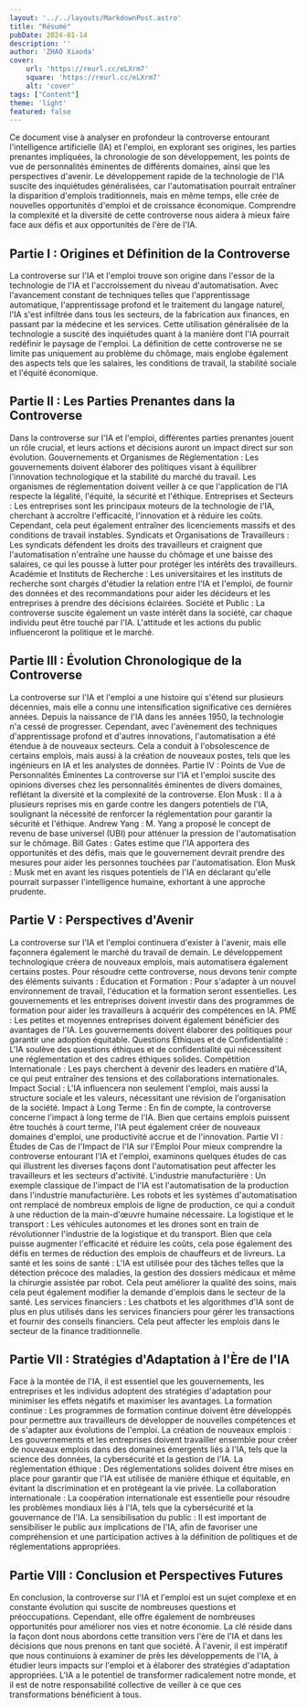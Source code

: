 ```yaml
---
layout: '../../layouts/MarkdownPost.astro'
title: "Résumé"
pubDate: 2024-01-14
description: ''
author: 'ZHAO Xiaoda'
cover: 
    url: 'https://reurl.cc/eLXrm7'
    square: 'https://reurl.cc/eLXrm7'
    alt: 'cover'
tags: ["Content"]
theme: 'light'
featured: false
---
```


Ce document vise à analyser en profondeur la controverse entourant l'intelligence artificielle (IA) et l'emploi, en explorant ses origines, les parties prenantes impliquées, la chronologie de son développement, les points de vue de personnalités éminentes de différents domaines, ainsi que les perspectives d'avenir. Le développement rapide de la technologie de l'IA suscite des inquiétudes généralisées, car l'automatisation pourrait entraîner la disparition d'emplois traditionnels, mais en même temps, elle crée de nouvelles opportunités d'emploi et de croissance économique. Comprendre la complexité et la diversité de cette controverse nous aidera à mieux faire face aux défis et aux opportunités de l'ère de l'IA.

## Partie I : Origines et Définition de la Controverse

La controverse sur l'IA et l'emploi trouve son origine dans l'essor de la technologie de l'IA et l'accroissement du niveau d'automatisation. Avec l'avancement constant de techniques telles que l'apprentissage automatique, l'apprentissage profond et le traitement du langage naturel, l'IA s'est infiltrée dans tous les secteurs, de la fabrication aux finances, en passant par la médecine et les services. Cette utilisation généralisée de la technologie a suscité des inquiétudes quant à la manière dont l'IA pourrait redéfinir le paysage de l'emploi. La définition de cette controverse ne se limite pas uniquement au problème du chômage, mais englobe également des aspects tels que les salaires, les conditions de travail, la stabilité sociale et l'équité économique.

## Partie II : Les Parties Prenantes dans la Controverse

Dans la controverse sur l'IA et l'emploi, différentes parties prenantes jouent un rôle crucial, et leurs actions et décisions auront un impact direct sur son évolution.
Gouvernements et Organismes de Réglementation : Les gouvernements doivent élaborer des politiques visant à équilibrer l'innovation technologique et la stabilité du marché du travail. Les organismes de réglementation doivent veiller à ce que l'application de l'IA respecte la légalité, l'équité, la sécurité et l'éthique.
Entreprises et Secteurs : Les entreprises sont les principaux moteurs de la technologie de l'IA, cherchant à accroître l'efficacité, l'innovation et à réduire les coûts. Cependant, cela peut également entraîner des licenciements massifs et des conditions de travail instables.
Syndicats et Organisations de Travailleurs : Les syndicats défendent les droits des travailleurs et craignent que l'automatisation n'entraîne une hausse du chômage et une baisse des salaires, ce qui les pousse à lutter pour protéger les intérêts des travailleurs.
Académie et Instituts de Recherche : Les universitaires et les instituts de recherche sont chargés d'étudier la relation entre l'IA et l'emploi, de fournir des données et des recommandations pour aider les décideurs et les entreprises à prendre des décisions éclairées.
Société et Public : La controverse suscite également un vaste intérêt dans la société, car chaque individu peut être touché par l'IA. L'attitude et les actions du public influenceront la politique et le marché.

## Partie III : Évolution Chronologique de la Controverse

La controverse sur l'IA et l'emploi a une histoire qui s'étend sur plusieurs décennies, mais elle a connu une intensification significative ces dernières années. Depuis la naissance de l'IA dans les années 1950, la technologie n'a cessé de progresser. Cependant, avec l'avènement des techniques d'apprentissage profond et d'autres innovations, l'automatisation a été étendue à de nouveaux secteurs. Cela a conduit à l'obsolescence de certains emplois, mais aussi à la création de nouveaux postes, tels que les ingénieurs en IA et les analystes de données.
Partie IV : Points de Vue de Personnalités Éminentes
La controverse sur l'IA et l'emploi suscite des opinions diverses chez les personnalités éminentes de divers domaines, reflétant la diversité et la complexité de la controverse.
Elon Musk : Il a à plusieurs reprises mis en garde contre les dangers potentiels de l'IA, soulignant la nécessité de renforcer la réglementation pour garantir la sécurité et l'éthique.
Andrew Yang : M. Yang a proposé le concept de revenu de base universel (UBI) pour atténuer la pression de l'automatisation sur le chômage.
Bill Gates : Gates estime que l'IA apportera des opportunités et des défis, mais que le gouvernement devrait prendre des mesures pour aider les personnes touchées par l'automatisation.
Elon Musk : Musk met en avant les risques potentiels de l'IA en déclarant qu'elle pourrait surpasser l'intelligence humaine, exhortant à une approche prudente.

## Partie V : Perspectives d'Avenir

La controverse sur l'IA et l'emploi continuera d'exister à l'avenir, mais elle façonnera également le marché du travail de demain. Le développement technologique créera de nouveaux emplois, mais automatisera également certains postes. Pour résoudre cette controverse, nous devons tenir compte des éléments suivants :
Éducation et Formation : Pour s'adapter à un nouvel environnement de travail, l'éducation et la formation seront essentielles. Les gouvernements et les entreprises doivent investir dans des programmes de formation pour aider les travailleurs à acquérir des compétences en IA.
PME : Les petites et moyennes entreprises doivent également bénéficier des avantages de l'IA. Les gouvernements doivent élaborer des politiques pour garantir une adoption équitable.
Questions Éthiques et de Confidentialité : L'IA soulève des questions éthiques et de confidentialité qui nécessitent une réglementation et des cadres éthiques solides.
Compétition Internationale : Les pays cherchent à devenir des leaders en matière d'IA, ce qui peut entraîner des tensions et des collaborations internationales.
Impact Social : L'IA influencera non seulement l'emploi, mais aussi la structure sociale et les valeurs, nécessitant une révision de l'organisation de la société.
Impact à Long Terme : En fin de compte, la controverse concerne l'impact à long terme de l'IA. Bien que certains emplois puissent être touchés à court terme, l'IA peut également créer de nouveaux domaines d'emploi, une productivité accrue et de l'innovation.
Partie VI : Études de Cas de l'Impact de l'IA sur l'Emploi
Pour mieux comprendre la controverse entourant l'IA et l'emploi, examinons quelques études de cas qui illustrent les diverses façons dont l'automatisation peut affecter les travailleurs et les secteurs d'activité.
L'industrie manufacturière : Un exemple classique de l'impact de l'IA est l'automatisation de la production dans l'industrie manufacturière. Les robots et les systèmes d'automatisation ont remplacé de nombreux emplois de ligne de production, ce qui a conduit à une réduction de la main-d'œuvre humaine nécessaire.
La logistique et le transport : Les véhicules autonomes et les drones sont en train de révolutionner l'industrie de la logistique et du transport. Bien que cela puisse augmenter l'efficacité et réduire les coûts, cela pose également des défis en termes de réduction des emplois de chauffeurs et de livreurs.
La santé et les soins de santé : L'IA est utilisée pour des tâches telles que la détection précoce des maladies, la gestion des dossiers médicaux et même la chirurgie assistée par robot. Cela peut améliorer la qualité des soins, mais cela peut également modifier la demande d'emplois dans le secteur de la santé.
Les services financiers : Les chatbots et les algorithmes d'IA sont de plus en plus utilisés dans les services financiers pour gérer les transactions et fournir des conseils financiers. Cela peut affecter les emplois dans le secteur de la finance traditionnelle.

## Partie VII : Stratégies d'Adaptation à l'Ère de l'IA

Face à la montée de l'IA, il est essentiel que les gouvernements, les entreprises et les individus adoptent des stratégies d'adaptation pour minimiser les effets négatifs et maximiser les avantages.
La formation continue : Les programmes de formation continue doivent être développés pour permettre aux travailleurs de développer de nouvelles compétences et de s'adapter aux évolutions de l'emploi.
La création de nouveaux emplois : Les gouvernements et les entreprises doivent travailler ensemble pour créer de nouveaux emplois dans des domaines émergents liés à l'IA, tels que la science des données, la cybersécurité et la gestion de l'IA.
La réglementation éthique : Des réglementations solides doivent être mises en place pour garantir que l'IA est utilisée de manière éthique et équitable, en évitant la discrimination et en protégeant la vie privée.
La collaboration internationale : La coopération internationale est essentielle pour résoudre les problèmes mondiaux liés à l'IA, tels que la cybersécurité et la gouvernance de l'IA.
La sensibilisation du public : Il est important de sensibiliser le public aux implications de l'IA, afin de favoriser une compréhension et une participation actives à la définition de politiques et de réglementations appropriées.

## Partie VIII : Conclusion et Perspectives Futures

En conclusion, la controverse sur l'IA et l'emploi est un sujet complexe et en constante évolution qui suscite de nombreuses questions et préoccupations. Cependant, elle offre également de nombreuses opportunités pour améliorer nos vies et notre économie. La clé réside dans la façon dont nous abordons cette transition vers l'ère de l'IA et dans les décisions que nous prenons en tant que société.
À l'avenir, il est impératif que nous continuions à examiner de près les développements de l'IA, à étudier leurs impacts sur l'emploi et à élaborer des stratégies d'adaptation appropriées. L'IA a le potentiel de transformer radicalement notre monde, et il est de notre responsabilité collective de veiller à ce que ces transformations bénéficient à tous.